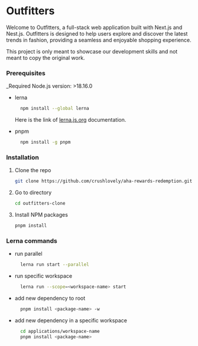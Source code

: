 # Outfitters

Welcome to Outfitters, a full-stack web application built with Next.js and Nest.js. Outfitters is designed to help users explore and discover the latest trends in fashion, providing a seamless and enjoyable shopping experience.

This project is only meant to showcase our development skills and not meant to copy the original work.

### Prerequisites

\_Required Node.js version: >18.16.0

-   lerna

    ```sh
      npm install --global lerna
    ```

    Here is the link of <a href="https://lerna.js.org/docs/getting-started">lerna.js.org</a> documentation.

-   pnpm
    ```sh
      npm install -g pnpm
    ```

### Installation

1. Clone the repo
    ```sh
    git clone https://github.com/crushlovely/aha-rewards-redemption.git
    ```
2. Go to directory

    ```sh
    cd outfitters-clone
    ```

3. Install NPM packages
    ```sh
    pnpm install
    ```

### Lerna commands

-   run parallel
    ```sh
      lerna run start --parallel
    ```
-   run specific workspace
    ```sh
      lerna run --scope=<workspace-name> start
    ```
-   add new dependency to root
    ```sh
      pnpm install <package-name> -w
    ```
-   add new dependency in a specific workspace
    ```sh
      cd applications/workspace-name
      pnpm install <package-name>
    ```
